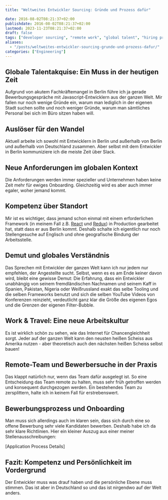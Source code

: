 ```yaml
---
title: "Weltweites Entwickler Sourcing: Gründe und Prozess dafür"

date: 2016-08-02T08:21:37+02:00
publishdate: 2016-08-02T08:21:37+02:00
lastmod: 2023-11-23T08:21:37+02:00
draft: false
tags: ["developer sourcing", "remote work", "global talent", "hiring process"]
aliases:
  - "/posts/weltweites-entwickler-sourcing-grunde-und-prozess-dafur/"
categories: ["Engineering"]
---
```


## Globale Talentakquise: Ein Muss in der heutigen Zeit

Aufgrund von akutem Fachkräftemangel in Berlin führe ich ja gerade Bewerbungsgespräche mit Javascript-Entwicklern aus der ganzen Welt. Mir fallen nur noch wenige Gründe ein, warum man lediglich in der eigenen Stadt suchen sollte und noch weniger Gründe, warum man sämtliches Personal bei sich im Büro sitzen haben will.

## Auslöser für den Wandel

Aktuell arbeite ich sowohl mit Entwicklern in Berlin und außerhalb von Berlin und außerhalb von Deutschland zusammen. Aber selbst mit dem Entwickler in Berlin kommuniziere ich die meiste Zeit über Slack.

## Neue Anforderungen im globalen Kontext

Die Anforderungen werden immer spezieller und Unternehmen haben keine Zeit mehr für ewiges Onboarding. Gleichzeitig wird es aber auch immer egaler, woher jemand kommt.

## Kompetenz über Standort

Mir ist es wichtiger, dass jemand schon einmal mit einem erforderlichen Framework (in meinem Fall z.B. [React](https://facebook.github.io/react/) und [Redux](https://github.com/reactjs/redux)) in Production gearbeitet hat, statt dass er aus Berlin kommt. Deshalb schalte ich eigentlich nur noch Stellengesuche auf Englisch und ohne geografische Bindung der Arbeitsstelle.

## Demut und globales Verständnis

Das Sprechen mit Entwickler der ganzen Welt kann ich nur jedem nur empfehlen, der Angestellte sucht. Selbst, wenn es es am Ende keiner davon wird, bleibt eine gewisse Demut: Die Erfahrung, dass ein Entwickler unabhängig von seinem fremdländischen Nachnamen und seinem Kaff in Spanien, Pakistan, Nigeria oder Weißrussland exakt das selbe Tooling und die selben Frameworks benutzt und sich die selben YouTube Videos von Konferenzen reinzieht, verdeutlicht ganz klar die Größe des eigenen Egos und die Grenzen der eigenen Filter-Bubble.

## Work & Travel: Eine neue Arbeitskultur

Es ist wirklich schön zu sehen, wie das Internet für Chancengleichheit sorgt. Jeder auf der ganzen Welt kann den neusten heißen Scheiss aus Amerika nutzen - aber theoretisch auch den nächsten heißen Scheiss selbst bauen!

## Remote-Team und Bewerbersuche in der Praxis

Das klappt natürlich nur, wenn das Team dafür ausgelegt ist. So eine Entscheidung das Team remote zu halten, muss sehr früh getroffen werden und konsequent durchgezogen werden. Ein bestehendes Team zu zersplittern, halte ich in keinem Fall für erstrebenswert.

## Bewerbungsprozess und Onboarding

Man muss sich allerdings auch im klaren sein, dass sich durch eine so offene Bewerbung sehr viele Kandidaten bewerben. Deshalb habe ich da sehr klare Richtlinien. Hier ein kleiner Auszug aus einer meiner Stellenausschreibungen:

[Application Process Details]

## Fazit: Kompetenz und Persönlichkeit im Vordergrund

Der Entwickler muss was drauf haben und die persönliche Ebene muss stimmen. Das ist aber in Deutschland so und das ist nirgendwo auf der Welt anders.
